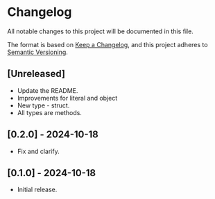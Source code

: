 # Changelog

All notable changes to this project will be documented in this file.

The format is based on [Keep a Changelog](https://keepachangelog.com/en/1.1.0/),
and this project adheres to [Semantic Versioning](https://semver.org/spec/v2.0.0.html).

## [Unreleased]

- Update the README.
- Improvements for literal and object
- New type - struct.
- All types are methods.

## [0.2.0] - 2024-10-18

- Fix and clarify.

## [0.1.0] - 2024-10-18

- Initial release.
